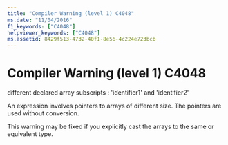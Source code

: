```yaml
---
title: "Compiler Warning (level 1) C4048"
ms.date: "11/04/2016"
f1_keywords: ["C4048"]
helpviewer_keywords: ["C4048"]
ms.assetid: 8429f513-4732-40f1-8e56-4c224e723bcb
---
```

# Compiler Warning (level 1) C4048

different declared array subscripts : 'identifier1' and 'identifier2'

An expression involves pointers to arrays of different size. The pointers are used without conversion.

This warning may be fixed if you explicitly cast the arrays to the same or equivalent type.
